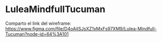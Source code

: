 # LuleaMindfullTucuman

Comparto el link del wireframe:
https://www.figma.com/file/D4oAiISJsXZ1xMxFs97XM9/Lulea-Mindfull-Tucuman?node-id=64%3A101